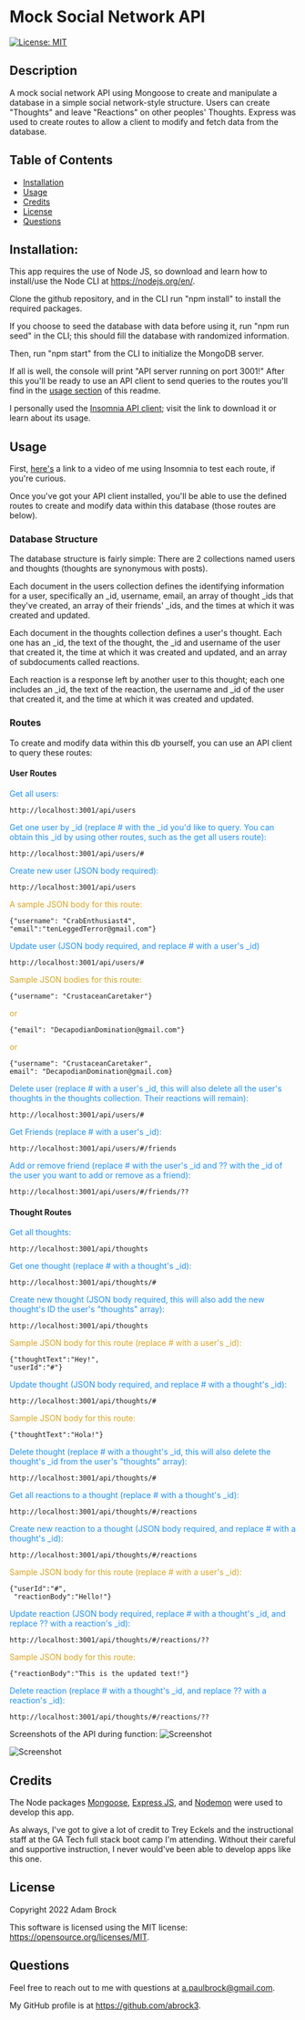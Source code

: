 # Mock Social Network API

[![License: MIT](https://img.shields.io/badge/License-MIT-yellow.svg)](https://opensource.org/licenses/MIT)

## Description

A mock social network API using Mongoose to create and manipulate a database in a simple social network-style structure. Users can create "Thoughts" and leave "Reactions" on other peoples' Thoughts. Express was used to create routes to allow a client to modify and fetch data from the database.

## Table of Contents

- [Installation](#installation)
- [Usage](#usage)
- [Credits](#credits)
- [License](#license)
- [Questions](#questions)

## Installation:

This app requires the use of Node JS, so download and learn how to install/use the Node CLI at https://nodejs.org/en/.

Clone the github repository, and in the CLI run "npm install" to install the required packages.

If you choose to seed the database with data before using it, run "npm run seed" in the CLI; this should fill the database with randomized information.

Then, run "npm start" from the CLI to initialize the MongoDB server.

If all is well, the console will print "API server running on port 3001!" After this you'll be ready to use an API client to send queries to the routes you'll find in the [usage section](#usage) of this readme.

I personally used the [Insomnia API client](https://insomnia.rest/); visit the link to download it or learn about its usage.

## Usage

First, [here's](https://drive.google.com/drive/folders/1ERUH76iVwctyfebCOE0k0yKGGl5EosZq?usp=sharing) a link to a video of me using Insomnia to test each route, if you're curious.

Once you've got your API client installed, you'll be able to use the defined routes to create and modify data within this database (those routes are below).

### Database Structure

The database structure is fairly simple: There are 2 collections named users and thoughts (thoughts are synonymous with posts).

Each document in the users collection defines the identifying information for a user, specifically an \_id, username, email, an array of thought \_ids that they've created, an array of their friends' \_ids, and the times at which it was created and updated.

Each document in the thoughts collection defines a user's thought. Each one has an \_id, the text of the thought, the \_id and username of the user that created it, the time at which it was created and updated, and an array of subdocuments called reactions.

Each reaction is a response left by another user to this thought; each one includes an \_id, the text of the reaction, the username and \_id of the user that created it, and the time at which it was created and updated.

### Routes

To create and modify data within this db yourself, you can use an API client to query these routes:

#### User Routes

<span style="color: dodgerblue;">
Get all users:
</span>

```
http://localhost:3001/api/users
```
<span style="color: dodgerblue;">
Get one user by _id (replace # with the _id you'd like to query. You can obtain this _id by using other routes, such as the get all users route):
</span>

```
http://localhost:3001/api/users/#
```
<span style="color: dodgerblue;">
Create new user (JSON body required):
</span>

```
http://localhost:3001/api/users
```

<span style="color: goldenrod;">
A sample JSON body for this route:
</span>

```
{"username": "CrabEnthusiast4",
"email":"tenLeggedTerror@gmail.com"}
```

<span style="color: dodgerblue;">
Update user (JSON body required, and replace # with a user's _id)
</span>

```
http://localhost:3001/api/users/#
```

<span style="color: goldenrod;">
Sample JSON bodies for this route:
</span>

```
{"username": "CrustaceanCaretaker"}
```

<span style="color: goldenrod;">
or
</span>

```
{"email": "DecapodianDomination@gmail.com"}
```

<span style="color: goldenrod;">
or
</span>

```
{"username": "CrustaceanCaretaker",
email": "DecapodianDomination@gmail.com}
```

<span style="color: dodgerblue;">
Delete user (replace # with a user's _id, this will also delete all the user's thoughts in the thoughts collection. Their reactions will remain):
</span>

```
http://localhost:3001/api/users/#
```
<span style="color: dodgerblue;">
Get Friends (replace # with a user's _id):
</span>

```
http://localhost:3001/api/users/#/friends
```
<span style="color: dodgerblue;">
Add or remove friend (replace # with the user's _id and ?? with the _id of the user you want to add or remove as a friend):
</span>

```
http://localhost:3001/api/users/#/friends/??
```

#### Thought Routes

<span style="color: dodgerblue;">
Get all thoughts:
</span>

```
http://localhost:3001/api/thoughts
```
<span style="color: dodgerblue;">
Get one thought (replace # with a thought's _id):
</span>

```
http://localhost:3001/api/thoughts/#
```
<span style="color: dodgerblue;">
Create new thought (JSON body required, this will also add the new thought's ID the user's "thoughts" array):
</span>

```
http://localhost:3001/api/thoughts
```

<span style="color: goldenrod;">
Sample JSON body for this route (replace # with a user's _id):
</span>

```
{"thoughtText":"Hey!",
"userId":"#"}
```

<span style="color: dodgerblue;">
Update thought (JSON body required, and replace # with a thought's _id):
</span>

```
http://localhost:3001/api/thoughts/#
```

<span style="color: goldenrod;">
Sample JSON body for this route:
</span>

```
{"thoughtText":"Hola!"}
```

<span style="color: dodgerblue;">
Delete thought (replace # with a thought's _id, this will also delete the thought's _id from the user's "thoughts" array):
</span>

```
http://localhost:3001/api/thoughts/#
```
<span style="color: dodgerblue;">
Get all reactions to a thought (replace # with a thought's _id):
</span>

```
http://localhost:3001/api/thoughts/#/reactions
```
<span style="color: dodgerblue;">
Create new reaction to a thought (JSON body required, and replace # with a thought's _id):
</span>

```
http://localhost:3001/api/thoughts/#/reactions
```

<span style="color: goldenrod;">
Sample JSON body for this route (replace # with a user's _id):
</span>

```
{"userId":"#",
 "reactionBody":"Hello!"}
```

<span style="color: dodgerblue;">
Update reaction (JSON body required, replace # with a thought's _id, and replace ?? with a reaction's _id):
</span>

```
http://localhost:3001/api/thoughts/#/reactions/??
```

<span style="color: goldenrod;">
Sample JSON body for this route:
</span>

```
{"reactionBody":"This is the updated text!"}
```

<span style="color: dodgerblue;">
Delete reaction (replace # with a thought's _id, and replace ?? with a reaction's _id):
</span>


```
http://localhost:3001/api/thoughts/#/reactions/??
```


Screenshots of the API during function:
![Screenshot](images/thoughtCreationScreenshot.jpg?raw=true "Screenshot")

![Screenshot](images/userCreationScreenshot.jpg?raw=true "Screenshot")

## Credits

The Node packages [Mongoose](https://mongoosejs.com/), [Express JS](https://expressjs.com/), and [Nodemon](https://www.npmjs.com/package/nodemon) were used to develop this app.

As always, I've got to give a lot of credit to Trey Eckels and the instructional staff at the GA Tech full stack boot camp I'm attending. Without their careful and supportive instruction, I never would've been able to develop apps like this one.

## License

Copyright 2022 Adam Brock

This software is licensed using the MIT license: https://opensource.org/licenses/MIT.

## Questions

Feel free to reach out to me with questions at a.paulbrock@gmail.com.

My GitHub profile is at https://github.com/abrock3.
